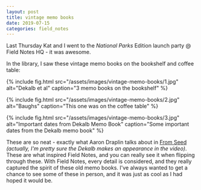 ```yaml
---
layout: post
title: vintage memo books
date: 2019-07-15
categories: field_notes
---
```


Last Thursday Kat and I went to the *National Parks* Edition launch party @
Field Notes HQ - it was awesome.

In the library, I saw these vintage memo books on the bookshelf and coffee
table:

{% include fig.html src="/assets/images/vintage-memo-books/1.jpg"
alt="Dekalb et al"
caption="3 memo books on the bookshelf" %}

{% include fig.html src="/assets/images/vintage-memo-books/2.jpg"
alt="Baughs"
caption="This one was on the coffee table" %}

{% include fig.html src="/assets/images/vintage-memo-books/3.jpg"
alt="Important dates from Dekalb Memo Book"
caption="Some important dates from the Dekalb memo book" %}


These are so neat - exactly what Aaron Draplin talks about in [From
Seed](https://fieldnotesbrand.com/from-seed) *(actually, I'm pretty sure the
Dekalb makes an appearance in the video)*. These are what inspired Field Notes,
and you can really see it when flipping through these. With Field Notes, every
detail is considered, and they really captured the spirit of these old memo
books. I've always wanted to get a chance to see some of these in person, and
it was just as cool as I had hoped it would be.
